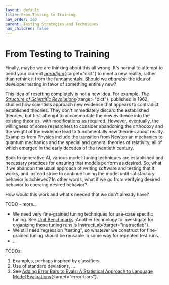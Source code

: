 ```yaml
---
layout: default
title: From Testing to Training
nav_order: 260
parent: Testing Strategies and Techniques
has_children: false
---
```


# From Testing to Training

Finally, maybe we are thinking about this all wrong. It's normal to attempt to bend your current [_paradigm_](https://www.merriam-webster.com/dictionary/paradigm){:target="dict"} to meet a new reality, rather than rethink it from the fundamentals. Should we _abandon_ the idea of developer testing in favor of something entirely new?

This idea of resetting completely is not a new idea. For example, [_The Structure of Scientific Revolutions_](https://en.wikipedia.org/wiki/The_Structure_of_Scientific_Revolutions){:target="dict"}, published in 1962, studied how scientists approach new evidence that appears to contradict established theories. They don't immediately discard the established theories, but first attempt to accommodate the new evidence into the existing theories, with modifications as required. However, eventually, the willingness of some researchers to consider abandoning the orthodoxy and the weight of the evidence lead to fundamentally new theories about reality. Examples from Physics include the transition from Newtonian mechanics to quantum mechanics and the special and general theories of relativity, all of which emerged in the early decades of the twentieth century.

Back to generative AI, various model-tuning techniques are established and necessary practices for ensuring that models perform as desired. So, what if we abandon the usual approach of writing software and testing that it works, and instead strive to continue tuning the model until satisfactory behavior is achieved? In other words, what if we go from verifying desired behavior to coercing desired behavior?

How would this work and what's needed that we don't already have?

TODO - more...

* We need very fine-grained tuning techniques for use-case specific tuning. See
[Unit Benchmarks]({{site.baseurl}}/testing-strategies/unit-benchmarks). Another technology to investigate for organizing these tuning runs is [InstructLab](https://instructlab.ai){:target="instructlab"}.
* We still need regression "testing", so whatever we construct for fine-grained tuning should be reusable in some way for repeated test runs.
* ...


TODOs:

1. Examples, perhaps inspired by classifiers.
2. Use of standard deviations, ...
3. See [Adding Error Bars to Evals: A Statistical Approach to Language Model Evaluations](https://arxiv.org/abs/2411.00640){:target="error-bars"}.